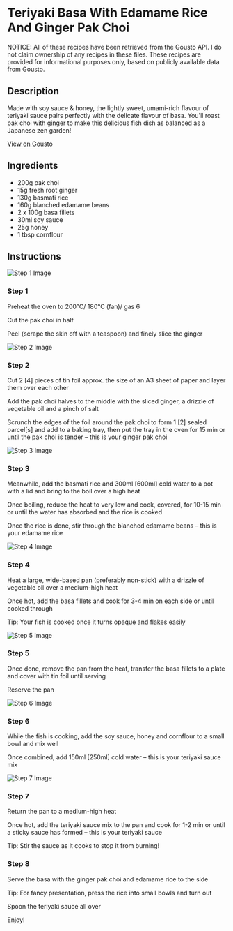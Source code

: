 # Teriyaki Basa With Edamame Rice And Ginger Pak Choi

NOTICE: All of these recipes have been retrieved from the Gousto API. I do not claim ownership of any recipes in these files. These recipes are provided for informational purposes only, based on publicly available data from Gousto.

## Description

Made with soy sauce & honey, the lightly sweet, umami-rich flavour of teriyaki sauce pairs perfectly with the delicate flavour of basa. You'll roast pak choi with ginger to make this delicious fish dish as balanced as a Japanese zen garden!

[View on Gousto](https://www.gousto.co.uk/recipes/cookbook/teriyaki-basa-edamame-rice-roast-pak-choi)

## Ingredients

- 200g pak choi
- 15g fresh root ginger
- 130g basmati rice
- 160g blanched edamame beans
- 2 x 100g basa fillets
- 30ml soy sauce
- 25g honey
- 1 tbsp cornflour

## Instructions

![Step 1 Image](https://production-media.gousto.co.uk/cms/recipe-step-image/Step-1-copy-1650443780575-x200.jpg)

### Step 1

Preheat the oven to 200°C/ 180°C (fan)/ gas 6

Cut the pak choi in half

Peel (scrape the skin off with a teaspoon) and finely slice the ginger

![Step 2 Image](https://production-media.gousto.co.uk/cms/recipe-step-image/Step-2-1-1649848081765-x200.jpg)

### Step 2

Cut 2 <span class="text-danger">[4]</span> pieces of tin foil approx. the size of an A3 sheet of paper and layer them over each other

Add the pak choi halves to the middle with the sliced ginger, a drizzle of vegetable oil and a pinch of salt

Scrunch the edges of the foil around the pak choi to form 1 <span class="text-danger">[2]</span> sealed parcel<span class="text-danger">[s] </span>and add to a baking tray, then put the tray in the oven for 15 min or until the pak choi is tender – this is your ginger pak choi

![Step 3 Image](https://production-media.gousto.co.uk/cms/recipe-step-image/Step-3-1-1649848085766-x200.jpg)

### Step 3

Meanwhile, add the basmati rice and 300ml <span class="text-danger">[600ml]</span> cold water to a pot with a lid and bring to the boil over a high heat

Once boiling, reduce the heat to very low and cook, covered, for 10-15 min or until the water has absorbed and the rice is cooked

Once the rice is done, stir through the blanched edamame beans – this is your edamame rice

![Step 4 Image](https://production-media.gousto.co.uk/cms/recipe-step-image/Step-4-1649848088629-x200.jpg)

### Step 4

Heat a large, wide-based pan (preferably non-stick) with a drizzle of vegetable oil over a medium-high heat

Once hot, add the basa fillets and cook for 3-4 min on each side or until cooked through

Tip: Your fish is cooked once it turns opaque and flakes easily

![Step 5 Image](https://production-media.gousto.co.uk/cms/recipe-step-image/Step-5-1649848092475-x200.jpg)

### Step 5

Once done, remove the pan from the heat, transfer the basa fillets to a plate and cover with tin foil until serving

Reserve the pan

![Step 6 Image](https://production-media.gousto.co.uk/cms/recipe-step-image/Step-6-1649848095655-x200.jpg)

### Step 6

While the fish is cooking, add the soy sauce, honey and cornflour to a small bowl and mix well

Once combined, add 150ml<span class="text-danger"> [250ml]</span> cold water – this is your teriyaki sauce mix

![Step 7 Image](https://production-media.gousto.co.uk/cms/recipe-step-image/Step-7-1649848099207-x200.jpg)

### Step 7

Return the pan to a medium-high heat

Once hot, add the teriyaki sauce mix to the pan and cook for 1-2 min or until a sticky sauce has formed – this is your teriyaki sauce

Tip: Stir the sauce as it cooks to stop it from burning!

### Step 8

Serve the basa with the ginger pak choi and edamame rice to the side

Tip: For fancy presentation, press the rice into small bowls and turn out

Spoon the teriyaki sauce all over

Enjoy!

